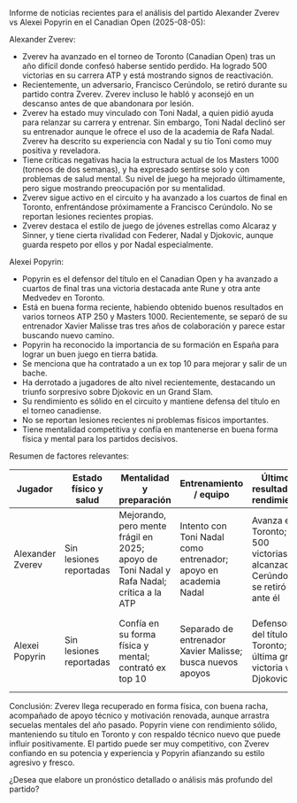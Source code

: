 Informe de noticias recientes para el análisis del partido Alexander Zverev vs Alexei Popyrin en el Canadian Open (2025-08-05):

Alexander Zverev:
- Zverev ha avanzado en el torneo de Toronto (Canadian Open) tras un año difícil donde confesó haberse sentido perdido. Ha logrado 500 victorias en su carrera ATP y está mostrando signos de reactivación.
- Recientemente, un adversario, Francisco Cerúndolo, se retiró durante su partido contra Zverev. Zverev incluso le habló y aconsejó en un descanso antes de que abandonara por lesión.
- Zverev ha estado muy vinculado con Toni Nadal, a quien pidió ayuda para relanzar su carrera y entrenar. Sin embargo, Toni Nadal declinó ser su entrenador aunque le ofrece el uso de la academia de Rafa Nadal. Zverev ha descrito su experiencia con Nadal y su tío Toni como muy positiva y reveladora.
- Tiene críticas negativas hacia la estructura actual de los Masters 1000 (torneos de dos semanas), y ha expresado sentirse solo y con problemas de salud mental. Su nivel de juego ha mejorado últimamente, pero sigue mostrando preocupación por su mentalidad.
- Zverev sigue activo en el circuito y ha avanzado a los cuartos de final en Toronto, enfrentándose próximamente a Francisco Cerúndolo. No se reportan lesiones recientes propias.
- Zverev destaca el estilo de juego de jóvenes estrellas como Alcaraz y Sinner, y tiene cierta rivalidad con Federer, Nadal y Djokovic, aunque guarda respeto por ellos y por Nadal especialmente.

Alexei Popyrin:
- Popyrin es el defensor del título en el Canadian Open y ha avanzado a cuartos de final tras una victoria destacada ante Rune y otra ante Medvedev en Toronto.
- Está en buena forma reciente, habiendo obtenido buenos resultados en varios torneos ATP 250 y Masters 1000. Recientemente, se separó de su entrenador Xavier Malisse tras tres años de colaboración y parece estar buscando nuevo camino.
- Popyrin ha reconocido la importancia de su formación en España para lograr un buen juego en tierra batida.
- Se menciona que ha contratado a un ex top 10 para mejorar y salir de un bache.
- Ha derrotado a jugadores de alto nivel recientemente, destacando un triunfo sorpresivo sobre Djokovic en un Grand Slam.
- Su rendimiento es sólido en el circuito y mantiene defensa del título en el torneo canadiense.
- No se reportan lesiones recientes ni problemas físicos importantes.
- Tiene mentalidad competitiva y confía en mantenerse en buena forma física y mental para los partidos decisivos.

Resumen de factores relevantes:

| Jugador          | Estado físico y salud                      | Mentalidad y preparación             | Entrenamiento / equipo                | Últimos resultados / rendimiento          | Otros aspectos relevantes                       |
|------------------|------------------------------------------|------------------------------------|------------------------------------|------------------------------------------|-------------------------------------------------|
| Alexander Zverev | Sin lesiones reportadas                  | Mejorando, pero mente frágil en 2025; apoyo de Toni Nadal y Rafa Nadal; crítica a la ATP | Intento con Toni Nadal como entrenador; apoyo en academia Nadal | Avanza en Toronto; 500 victorias alcanzadas; Cerúndolo se retiró ante él | Ha tenido un año difícil mentalmente; busca retomar nivel top |
| Alexei Popyrin   | Sin lesiones reportadas                  | Confía en su forma física y mental; contrató ex top 10 | Separado de entrenador Xavier Malisse; busca nuevos apoyos | Defensor del título en Toronto; última gran victoria vs Djokovic | Entrenó en España, lo que mejora tierra batida; sólida defensa del título |

Conclusión:
Zverev llega recuperado en forma física, con buena racha, acompañado de apoyo técnico y motivación renovada, aunque arrastra secuelas mentales del año pasado. Popyrin viene con rendimiento sólido, manteniendo su título en Toronto y con respaldo técnico nuevo que puede influir positivamente. El partido puede ser muy competitivo, con Zverev confiando en su potencia y experiencia y Popyrin afianzando su estilo agresivo y fresco.

¿Desea que elabore un pronóstico detallado o análisis más profundo del partido?